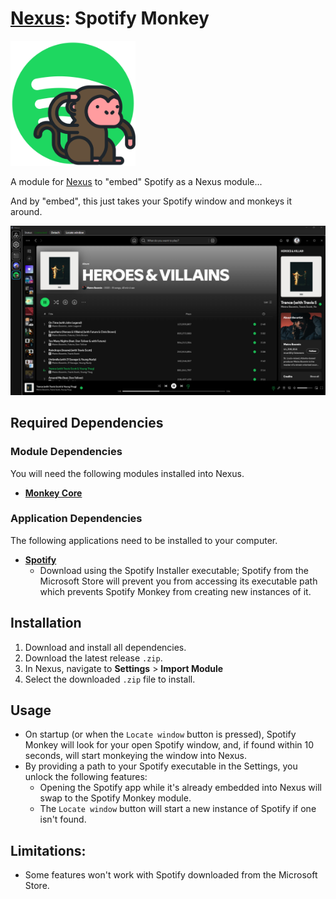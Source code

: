 # [Nexus](https://github.com/aarontburn/nexus-core): Spotify Monkey

  <img src="./src/assets/icon.png" alt="Discord Monkey Icon" width="200"/>

A module for [Nexus](https://github.com/aarontburn/nexus-core) to "embed" Spotify as a Nexus module...

And by "embed", this just takes your Spotify window and monkeys it around.



<p align="center">
  <img src="./assets/sample-image.png" alt="Spotify Monkey Sample" width="1000"/>

</p>

## Required Dependencies
### Module Dependencies
You will need the following modules installed into Nexus.
- [**Monkey Core**](https://github.com/aarontburn/nexus-monkey-core)

### Application Dependencies
The following applications need to be installed to your computer.
- [**Spotify**](https://open.spotify.com/download)
  - Download using the Spotify Installer executable; Spotify from the Microsoft Store will prevent you from accessing its executable path which prevents Spotify Monkey from creating new instances of it.

## Installation
1. Download and install all dependencies.
2. Download the latest release `.zip`. 
3. In Nexus, navigate to **Settings** > **Import Module**
4. Select the downloaded `.zip` file to install.


## Usage
- On startup (or when the `Locate window` button is pressed), Spotify Monkey will look for your open Spotify window, and, if found within 10 seconds, will start monkeying the window into Nexus.
- By providing a path to your Spotify executable in the Settings, you unlock the following features:
  -  Opening the Spotify app while it's already embedded into Nexus will swap to the Spotify Monkey module.
  -  The `Locate window` button will start a new instance of Spotify if one isn't found.



## Limitations:
- Some features won't work with Spotify downloaded from the Microsoft Store.
